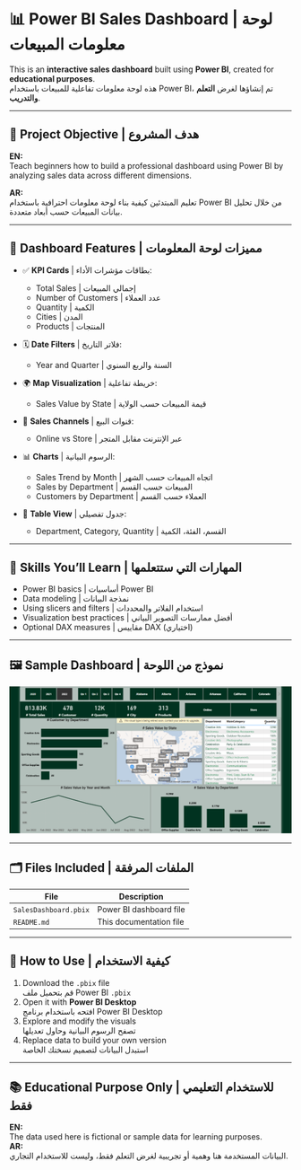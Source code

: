 # 📊 Power BI Sales Dashboard | لوحة معلومات المبيعات

This is an **interactive sales dashboard** built using **Power BI**, created for **educational purposes**.  
هذه لوحة معلومات تفاعلية للمبيعات باستخدام Power BI، تم إنشاؤها لغرض **التعلم والتدريب**.

---

## 🎯 Project Objective | هدف المشروع

**EN:**  
Teach beginners how to build a professional dashboard using Power BI by analyzing sales data across different dimensions.

**AR:**  
تعليم المبتدئين كيفية بناء لوحة معلومات احترافية باستخدام Power BI من خلال تحليل بيانات المبيعات حسب أبعاد متعددة.

---

## 📌 Dashboard Features | مميزات لوحة المعلومات

- ✅ **KPI Cards** | بطاقات مؤشرات الأداء:
  - Total Sales | إجمالي المبيعات
  - Number of Customers | عدد العملاء
  - Quantity | الكمية
  - Cities | المدن
  - Products | المنتجات

- 🗓️ **Date Filters** | فلاتر التاريخ:
  - Year and Quarter | السنة والربع السنوي

- 🌍 **Map Visualization** | خريطة تفاعلية:
  - Sales Value by State | قيمة المبيعات حسب الولاية

- 🏬 **Sales Channels** | قنوات البيع:
  - Online vs Store | عبر الإنترنت مقابل المتجر

- 📊 **Charts** | الرسوم البيانية:
  - Sales Trend by Month | اتجاه المبيعات حسب الشهر
  - Sales by Department | المبيعات حسب القسم
  - Customers by Department | العملاء حسب القسم

- 🧾 **Table View** | جدول تفصيلي:
  - Department, Category, Quantity | القسم، الفئة، الكمية

---

## 🧠 Skills You’ll Learn | المهارات التي ستتعلمها

- Power BI basics | أساسيات Power BI  
- Data modeling | نمذجة البيانات  
- Using slicers and filters | استخدام الفلاتر والمحددات  
- Visualization best practices | أفضل ممارسات التصوير البياني  
- Optional DAX measures | مقاييس DAX (اختياري)

---

## 🖼️ Sample Dashboard | نموذج من اللوحة

![Dashboard Screenshot](Screenshot-dashboard.png)

---

## 🗂️ Files Included | الملفات المرفقة

| File | Description |
|------|-------------|
| `SalesDashboard.pbix` | Power BI dashboard file |
| `README.md` | This documentation file |

---

## 🚀 How to Use | كيفية الاستخدام

1. Download the `.pbix` file  
   قم بتحميل ملف Power BI `.pbix`  
2. Open it with **Power BI Desktop**  
   افتحه باستخدام برنامج Power BI Desktop  
3. Explore and modify the visuals  
   تصفح الرسوم البيانية وحاول تعديلها  
4. Replace data to build your own version  
   استبدل البيانات لتصميم نسختك الخاصة  

---

## 📚 Educational Purpose Only | للاستخدام التعليمي فقط

**EN:**  
The data used here is fictional or sample data for learning purposes.  
**AR:**  
البيانات المستخدمة هنا وهمية أو تجريبية لغرض التعلم فقط، وليست للاستخدام التجاري.
